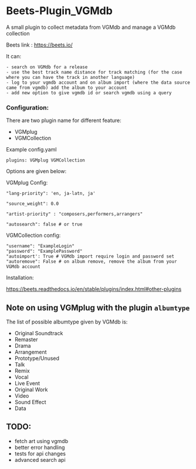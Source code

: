 # Beets-Plugin_VGMdb
A small plugin to collect metadata from VGMdb and manage a VGMdb collection

Beets link : https://beets.io/

It can:
    
    - search on VGMdb for a release
    - use the best track name distance for track matching (for the case where you can have the track in another language)
    - log to your vgmdb account and on album import (where the data source came from vgmdb) add the album to your account
    - add new option to give vgmdb id or search vgmdb using a query 

### Configuration:
There are two plugin name for different feature:
- VGMplug
- VGMCollection

Example config.yaml
```
plugins: VGMplug VGMCollection
```
Options are given below:

VGMplug Config:

    "lang-priority": 'en, ja-latn, ja'
    
    "source_weight": 0.0
    
    "artist-priority" : "composers,performers,arrangers"
    
    "autosearch": false # or true
VGMCollection config:

    "username": "ExampleLogin"
    "password": "ExamplePassword"
    "autoimport': True # VGMdb import require login and password set
    "autoremove": False # on album remove, remove the album from your VGMdb account

Installation:

https://beets.readthedocs.io/en/stable/plugins/index.html#other-plugins

## Note on using VGMplug with the plugin `albumtype`
The list of possible albumtype given by VGMdb is:
- Original Soundtrack
- Remaster
- Drama
- Arrangement
- Prototype/Unused
- Talk
- Remix
- Vocal
- Live Event
- Original Work
- Video
- Sound Effect
- Data

## TODO: 
- fetch art using vgmdb
- better error handling
- tests for api changes
- advanced search api
